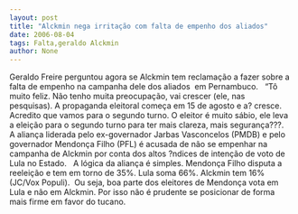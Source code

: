 ```yaml
---
layout: post
title: "Alckmin nega irritação com falta de empenho dos aliados"
date: 2006-08-04
tags: Falta,geraldo Alckmin
author: None
---
```

Geraldo Freire perguntou agora se Alckmin tem reclamação a fazer sobre a falta de empenho na campanha dele dos aliados&nbsp; em Pernambuco.
&nbsp;
“Tô muito feliz. Não tenho muita preocupação, vai crescer (ele, nas pesquisas).&nbsp;A propaganda eleitoral começa em 15 de agosto e a? cresce. Acredito que vamos para o segundo turno. O eleitor é muito sábio, ele leva a eleição para&nbsp;o segundo turno para ter mais clareza, mais segurança???.
&nbsp;
A aliança liderada pelo ex-governador Jarbas Vasconcelos (PMDB) e pelo governador Mendonça Filho (PFL) é acusada de não se empenhar na campanha de Alckmin por conta dos altos ?ndices de intenção de voto de Lula no Estado.
&nbsp;
A lógica da aliança é simples. Mendonça Filho disputa a reeleição e tem em torno de 35%. Lula soma 66%. Alckmin tem 16% (JC/Vox Populi).
&nbsp;Ou seja, boa parte dos eleitores de Mendonça vota em Lula e não em Alckmin. Por isso não é prudente se posicionar de forma mais firme em favor do tucano. 